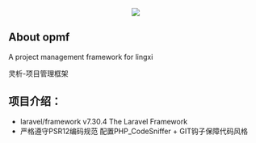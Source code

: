 <p align="center">
    <a href="https://www.lingxi360.com/" target="_blank">
        <img src="https://www.lingxi360.com/Application/Home/View/lx/styles/css/images/logo-dark.png">
    </a>
</p>

## About opmf

<p> A project management framework for lingxi</p>
<p> 灵析-项目管理框架</p>

## 项目介绍：
<ul>
    <li>laravel/framework   v7.30.4   The Laravel Framework</li>
    <li>严格遵守PSR12编码规范 配置PHP_CodeSniffer + GIT钩子保障代码风格</li>
</ul>